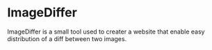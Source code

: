 # ImageDiffer

ImageDiffer is a small tool used to creater a website that enable easy distribution of a diff between two images.
    